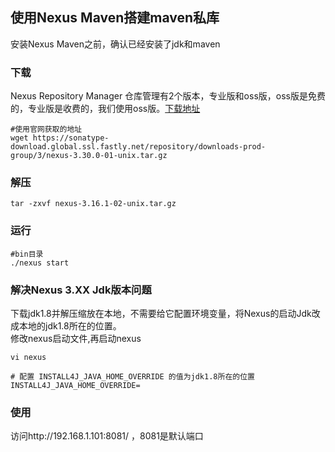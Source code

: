 ## 使用Nexus Maven搭建maven私库
安装Nexus Maven之前，确认已经安装了jdk和maven

### 下载
Nexus Repository Manager 仓库管理有2个版本，专业版和oss版，oss版是免费的，专业版是收费的，我们使用oss版。[下载地址](https://www.sonatype.com/download-nexus-repo-oss)

    #使用官网获取的地址
    wget https://sonatype-download.global.ssl.fastly.net/repository/downloads-prod-group/3/nexus-3.30.0-01-unix.tar.gz

### 解压

    tar -zxvf nexus-3.16.1-02-unix.tar.gz

### 运行

    #bin目录
    ./nexus start

### 解决Nexus 3.XX Jdk版本问题
下载jdk1.8并解压缩放在本地，不需要给它配置环境变量，将Nexus的启动Jdk改成本地的jdk1.8所在的位置。  
修改nexus启动文件,再启动nexus

    vi nexus

    # 配置 INSTALL4J_JAVA_HOME_OVERRIDE 的值为jdk1.8所在的位置
    INSTALL4J_JAVA_HOME_OVERRIDE=

### 使用
访问http://192.168.1.101:8081/ ，8081是默认端口
